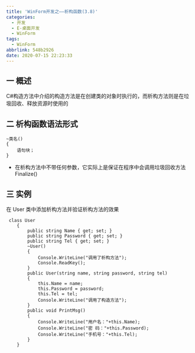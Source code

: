 ```yaml
---
title: 'WinForm开发之——析构函数(3.8)'
categories:
  - 开发
  - E-桌面开发
  - WinForm
tags:
  - WinForm
abbrlink: 548b2926
date: 2020-07-15 22:23:33
---
```

## 一 概述

C#构造方法中介绍的构造方法是在创建类的对象时执行的，而析构方法则是在垃圾回收、释放资源时使用的

<!--more-->

## 二 析构函数语法形式

```
~类名()
{
    语句块；
}
```

* 在析构方法中不带任何参数，它实际上是保证在程序中会调用垃圾回收方法Finalize()

## 三 实例

 在 User 类中添加析构方法并验证析构方法的效果 

```
 class User
    {
        public string Name { get; set; }
        public string Password { get; set; }
        public string Tel { get; set; }
        ~User()
        {
            Console.WriteLine("调用了析构方法");
            Console.ReadKey();
        }
        public User(string name, string password, string tel)
        {
            this.Name = name;
            this.Password = password;
            this.Tel = tel;
            Console.WriteLine("调用了构造方法");
        }
        public void PrintMsg()
        {
            Console.WriteLine("用户名："+this.Name);
            Console.WriteLine("密 码："+this.Password);
            Console.WriteLine("手机号："+this.Tel);
        }
    }
```

